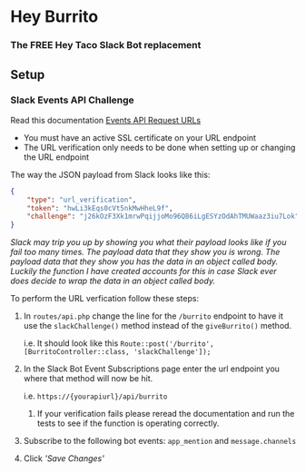 # Hey Burrito

### The FREE Hey Taco Slack Bot replacement

## Setup

### Slack Events API Challenge

Read this documentation [Events API Request URLs](https://api.slack.com/apis/connections/events-api#url_verification)

- You must have an active SSL certificate on your URL endpoint
- The URL verification only needs to be done when setting up or changing the URL endpoint

The way the JSON payload from Slack looks like this:

```json
{
    "type": "url_verification",
    "token": "hwLi3kEqs0cVt5nkMwHheL9f",
    "challenge": "j26kOzF3Xk1mrwPqijjoMo96Q86iLgESYzOdAhTMUWaaz3iu7Lok"
}
```

_Slack may trip you up by showing you what their payload looks like if you fail too many times. The payload data that 
they show you is wrong. The payload data that they show you has the data in an object called body. Luckily the function
I have created accounts for this in case Slack ever does decide to wrap the data in an object called body._

To perform the URL verfication follow these steps:

1. In `routes/api.php` change the line for the `/burrito` endpoint to have it use the `slackChallenge()` method instead
of the `giveBurrito()` method.
   
   i.e. It should look like this `Route::post('/burrito', [BurritoController::class, 'slackChallenge']);`
2. In the Slack Bot Event Subscriptions page enter the url endpoint you where that method will now be hit.
    
    i.e. `https://{yourapiurl}/api/burrito`

    1. If your verification fails please reread the documentation and run the tests to see if 
the function is operating correctly.
3. Subscribe to the following bot events: `app_mention` and `message.channels`
4. Click _'Save Changes'_
